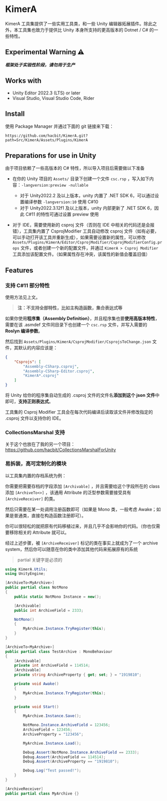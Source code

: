# KimerA

KimerA 工具集提供了一些实用工具类，和一些 Unity 编辑器拓展插件。除此之外，本工具集也致力于提供比 Unity 本身所支持的更高版本的 Dotnet / C# 的一些特性。



## Experimental Warning :warning:

***框架处于实验性阶段，请勿用于生产***



## Works with

-   Unity Editor 2022.3 (LTS) or later
-   Visual Studio, Visual Studio Code, Rider



## Install

使用 Package Manager 并通过下面的 git 链接来下载：

```
https://github.com/hacbit/KimerA.git?path=Src/KimerA/Assets/Plugins/KimerA
```



## Preparations for use in Unity

由于项目依赖了一些高版本的 C# 特性，所以导入项目后需要做以下准备

-   在你的 Unity 项目的 `Assets/` 目录下创建一个文件 `csc.rsp` ，写入如下内容：`-langversion:preview -nullable` 
    -   对于 Unity2022.2 及以上版本，unity 内置了 .NET SDK 6，可以通过设置编译参数 `-langversion:10` 使用 C#10
    -   对于 Unity2022.3.12f1 及以上版本，unity 内部更新了 .NET SDK 6，因此 C#11 的特性可通过设置 preview 使用

-   对于 IDE，需要使用新的 csproj 文件（否则在 IDE 中相关的代码还是会报错），工具集内置了 CsprojModifier 工具自动修改 csproj 文件（如有必要，可以手动打开该工具并重新生成），如果需要设置新的属性，可以修改 `Assets/Plugins/KimerA/Editor/CsprojModifier/CsprojModifierConfig.props` 文件，或者创建一个新的配置文件，并通过 `KimerA > Csproj Modifier` 工具添加该配置文件。（如果属性存在冲突，该属性的新值会覆盖旧值）



## Features

### 支持 C#11 部分特性

使用方法见上文。

>   **注：不支持全部特性，比如主构造函数，集合表达式等**

如果你使用**程序集（Assembly Definition）**，并且程序集也要**使用高版本特性**，需要在该 .asmdef 文件同目录下也创建一个 `csc.rsp` 文件，并写入需要的 **Roslyn 编译参数**。

然后找到 `Assets/Plugins/KimerA/CsprojModifier/CsprojsToChange.json` 文件，其默认的内容应该是：

```json
{
    "Csprojs": [
        "Assembly-CSharp.csproj",
        "Assembly-CSharp-Editor.csproj",
        "KimerA*.csproj"
    ]
}
```

将 Unity 给你的程序集自动生成的 .csproj 文件的文件名**添加到这个 json 文件**中即可，**支持正则表达式**。

工具集的 Csproj Modifier 工具会在每次代码编译后读取该文件并修改指定的 .csproj 文件以支持你的 IDE。

###  CollectionsMarshal 支持

关于这个也放在了我的另一个项目：https://github.com/hacbit/CollectionsMarshalForUnity



### 易拆装，高可定制化的模块

以工具集内置的存档系统为例：

你需要把需要存档的字段添加 `[Archivable]` ，并且需要给这个字段所在的 class 添加 `[ArchiveTo<>]` ，该通用 Attribute 的泛型参数需要接受具有 `[ArchiveReceiver]` 的类。

然后只需要在某一处调用注册函数即可（如果是 Mono 类，一般考虑 Awake；如果是普通类，直接在构造函数注册即可）。

你可以很轻松的就把原有代码移植过来，并且几乎不会影响你的代码。（你也仅需要移除相关的 Attribute 就可以。

经过上述步骤，被 `[ArchiveReceiver]` 标记的类在事实上就成为了一个 archive system，然后你可以随意在你的类中添加其他代码来拓展原有的系统

>   partial 关键字是必须的

```cs
using KimerA.Utils;
using UnityEngine;

[ArchiveTo<MyArchive>]
public partial class NotMono
{
    public static NotMono Instance = new();

    [Archivable]
    public int ArchiveField = 2333;

    NotMono()
    {
        MyArchive.Instance.TryRegister(this);
    }
}

[ArchiveTo<MyArchive>]
public partial class TestArchive : MonoBehaviour
{
    [Archivable]
    private int ArchiveField = 114514;
    [Archivable]
    private string ArchiveProperty { get; set; } = "1919810";

    private void Awake()
    {
        MyArchive.Instance.TryRegister(this);
    }

    private void Start()
    {
        MyArchive.Instance.Save();

        NotMono.Instance.ArchiveField = 123456;
        ArchiveField = 123456;
        ArchiveProperty = "123456";

        MyArchive.Instance.Load();

        Debug.Assert(NotMono.Instance.ArchiveField == 2333);
        Debug.Assert(ArchiveField == 114514);
        Debug.Assert(ArchiveProperty == "1919810");

        Debug.Log("Test passed!");
    }
}

[ArchiveReceiver]
public partial class MyArchive {}

```

